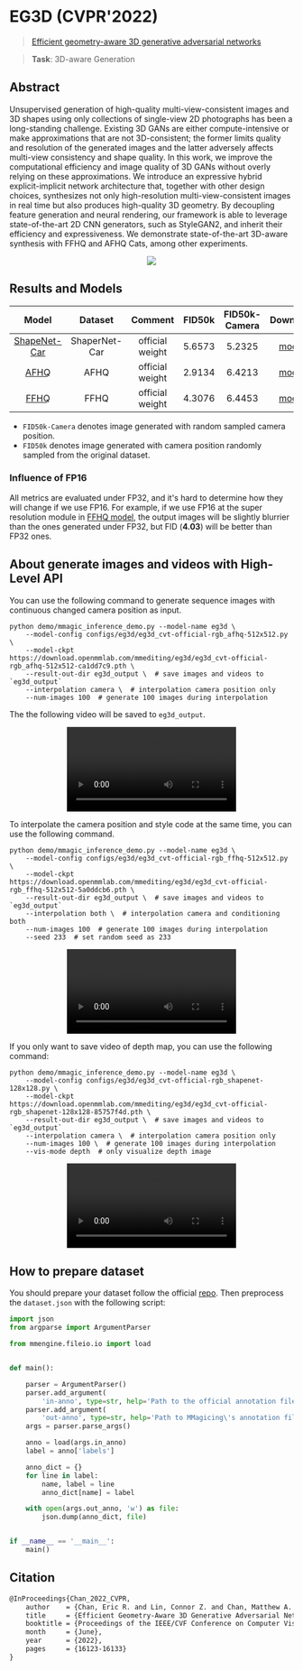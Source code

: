 # EG3D (CVPR'2022)

> [Efficient geometry-aware 3D generative adversarial networks](https://openaccess.thecvf.com/content/CVPR2022/html/Chan_Efficient_Geometry-Aware_3D_Generative_Adversarial_Networks_CVPR_2022_paper.html)

> **Task**: 3D-aware Generation

<!-- [ALGORITHM] -->

## Abstract

<!-- [ABSTRACT] -->

Unsupervised generation of high-quality multi-view-consistent images and 3D shapes using only collections of single-view 2D photographs has been a long-standing challenge. Existing 3D GANs are either compute-intensive or make approximations that are not 3D-consistent; the former limits quality and resolution of the generated images and the latter adversely affects multi-view consistency and shape quality. In this work, we improve the computational efficiency and image quality of 3D GANs without overly relying on these approximations. We introduce an expressive hybrid explicit-implicit network architecture that, together with other design choices, synthesizes not only high-resolution multi-view-consistent images in real time but also produces high-quality 3D geometry. By decoupling feature generation and neural rendering, our framework is able to leverage state-of-the-art 2D CNN generators, such as StyleGAN2, and inherit their efficiency and expressiveness. We demonstrate state-of-the-art 3D-aware synthesis with FFHQ and AFHQ Cats, among other experiments.

<!-- [IMAGE] -->

<div align=center>
<img src="https://user-images.githubusercontent.com/28132635/204269503-b66a6761-00e8-49ba-842f-65aae3110278.png"/>
</div>

## Results and Models

|                            Model                            |    Dataset    |     Comment     | FID50k | FID50k-Camera |                                            Download                                            |
| :---------------------------------------------------------: | :-----------: | :-------------: | :----: | :-----------: | :--------------------------------------------------------------------------------------------: |
| [ShapeNet-Car](./eg3d_cvt-official-rgb_shapenet-128x128.py) | ShaperNet-Car | official weight | 5.6573 |    5.2325     | [model](https://download.openmmlab.com/mmediting/eg3d/eg3d_cvt-official-rgb_shapenet-128x128-85757f4d.pth) |
|       [AFHQ](./eg3d_cvt-official-rgb_afhq-512x512.py)       |     AFHQ      | official weight | 2.9134 |    6.4213     | [model](https://download.openmmlab.com/mmediting/eg3d/eg3d_cvt-official-rgb_afhq-512x512-ca1dd7c9.pth) |
|       [FFHQ](./eg3d_cvt-official-rgb_ffhq-512x512.py)       |     FFHQ      | official weight | 4.3076 |    6.4453     | [model](https://download.openmmlab.com/mmediting/eg3d/eg3d_cvt-official-rgb_ffhq-512x512-5a0ddcb6.pth) |

- `FID50k-Camera` denotes image generated with random sampled camera position.
- `FID50k` denotes image generated with camera position randomly sampled from the original dataset.

### Influence of FP16

All metrics are evaluated under FP32, and it's hard to determine how they will change if we use FP16.
For example, if we use FP16 at the super resolution module in [FFHQ model](./eg3d_cvt-official-rgb_ffhq-512x512.py), the output images will be slightly blurrier than the ones generated under FP32, but FID (**4.03**) will be better than FP32 ones.

## About generate images and videos with High-Level API

You can use the following command to generate sequence images with continuous changed camera position as input.

```shell
python demo/mmagic_inference_demo.py --model-name eg3d \
    --model-config configs/eg3d/eg3d_cvt-official-rgb_afhq-512x512.py \
    --model-ckpt https://download.openmmlab.com/mmediting/eg3d/eg3d_cvt-official-rgb_afhq-512x512-ca1dd7c9.pth \
    --result-out-dir eg3d_output \  # save images and videos to `eg3d_output`
    --interpolation camera \  # interpolation camera position only
    --num-images 100  # generate 100 images during interpolation
```

The the following video will be saved to `eg3d_output`.

<div align=center>
<video src="https://user-images.githubusercontent.com/28132635/204278664-b73b133b-9c3f-4a87-8750-133b7dedaebb.mp4"/>
</div>

To interpolate the camera position and style code at the same time, you can use the following command.

```shell
python demo/mmagic_inference_demo.py --model-name eg3d \
    --model-config configs/eg3d/eg3d_cvt-official-rgb_ffhq-512x512.py \
    --model-ckpt https://download.openmmlab.com/mmediting/eg3d/eg3d_cvt-official-rgb_ffhq-512x512-5a0ddcb6.pth \
    --result-out-dir eg3d_output \  # save images and videos to `eg3d_output`
    --interpolation both \  # interpolation camera and conditioning both
    --num-images 100  # generate 100 images during interpolation
    --seed 233  # set random seed as 233
```

<div align=center>
<video src="https://user-images.githubusercontent.com/28132635/205051392-e3e47ee3-bd18-4cd7-92ac-1cfc66014601.mp4"/>
</div>

If you only want to save video of depth map, you can use the following command:

```shell
python demo/mmagic_inference_demo.py --model-name eg3d \
    --model-config configs/eg3d/eg3d_cvt-official-rgb_shapenet-128x128.py \
    --model-ckpt https://download.openmmlab.com/mmediting/eg3d/eg3d_cvt-official-rgb_shapenet-128x128-85757f4d.pth \
    --result-out-dir eg3d_output \  # save images and videos to `eg3d_output`
    --interpolation camera \  # interpolation camera position only
    --num-images 100 \  # generate 100 images during interpolation
    --vis-mode depth  # only visualize depth image
```

<div align=center>
<video src="https://user-images.githubusercontent.com/28132635/205051103-b0a0e540-c6b8-4f3c-a9ee-0e01ee9fd75b.mp4"/>
</div>

## How to prepare dataset

You should prepare your dataset follow the official [repo](https://github.com/NVlabs/eg3d/tree/main/dataset_preprocessing). Then preprocess the `dataset.json` with the following script:

```python
import json
from argparse import ArgumentParser

from mmengine.fileio.io import load


def main():

    parser = ArgumentParser()
    parser.add_argument(
        'in-anno', type=str, help='Path to the official annotation file.')
    parser.add_argument(
        'out-anno', type=str, help='Path to MMagicing\'s annotation file.')
    args = parser.parse_args()

    anno = load(args.in_anno)
    label = anno['labels']

    anno_dict = {}
    for line in label:
        name, label = line
        anno_dict[name] = label

    with open(args.out_anno, 'w') as file:
        json.dump(anno_dict, file)


if __name__ == '__main__':
    main()
```

## Citation

```latex
@InProceedings{Chan_2022_CVPR,
    author    = {Chan, Eric R. and Lin, Connor Z. and Chan, Matthew A. and Nagano, Koki and Pan, Boxiao and De Mello, Shalini and Gallo, Orazio and Guibas, Leonidas J. and Tremblay, Jonathan and Khamis, Sameh and Karras, Tero and Wetzstein, Gordon},
    title     = {Efficient Geometry-Aware 3D Generative Adversarial Networks},
    booktitle = {Proceedings of the IEEE/CVF Conference on Computer Vision and Pattern Recognition (CVPR)},
    month     = {June},
    year      = {2022},
    pages     = {16123-16133}
}
```
